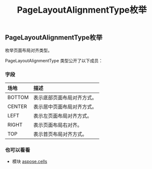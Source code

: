 ﻿---
title: PageLayoutAlignmentType枚举
second_title: Aspose.Cells for Python via .NET API 参考文献
description:
type: docs
weight: 2300
url: /zh/python-net/aspose.cells/pagelayoutalignmenttype/
is_root: false
---
## PageLayoutAlignmentType枚举
枚举页面布局对齐类型。



PageLayoutAlignmentType 类型公开了以下成员：

### 字段
|场地|描述|
| :- | :- |
| BOTTOM |表示底部页面布局对齐方式。|
| CENTER |表示居中页面布局对齐方式。|
| LEFT |表示左页面布局对齐方式。|
| RIGHT |表示页面布局右对齐。|
| TOP |表示首页布局对齐方式。|



### 也可以看看
* 模块 [aspose.cells](..)
